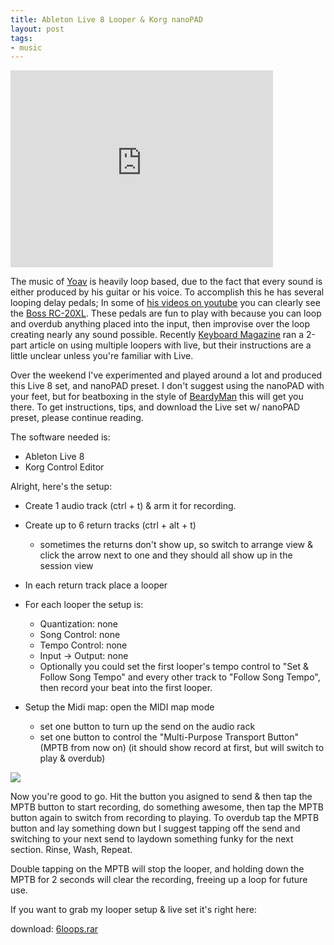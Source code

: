 ```yaml
--- 
title: Ableton Live 8 Looper & Korg nanoPAD 
layout: post 
tags:
- music
---    
```


<iframe width="420" height="315" src="http://www.youtube.com/embed/7qpUFDoNBHs" frameborder="0">
</iframe>

The music of [Yoav](http://www.yoavmusic.com/) is heavily loop based, due to
the fact that every sound is either produced by his guitar or his voice. To
accomplish this he has several looping delay pedals; In some of [his videos on
youtube](http://www.youtube.com/user/Yoavmusic) you can clearly see the [Boss
RC-20XL](http://www.bosscorp.co.jp/products/en/RC-20XL/). These pedals are fun
to play with because you can loop and overdub anything placed into the input,
then improvise over the loop creating nearly any sound possible. Recently
[Keyboard Magazine](http://www.keyboardmag.com/) ran a 2-part article on using
multiple loopers with live, but their instructions are a little unclear unless
you're familiar with Live.


Over the weekend I've experimented and played around a lot and produced this
Live 8 set, and nanoPAD preset. I don't suggest using the nanoPAD with your
feet, but for beatboxing in the style of
[BeardyMan](http://www.youtube.com/watch?v=2XryzjprNqE) this will get you
there. To get instructions, tips, and download the Live set w/ nanoPAD preset,
please continue reading.

The software needed is:

* Ableton Live 8
* Korg Control Editor

Alright, here's the setup:

* Create 1 audio track (ctrl + t) & arm it for recording.

* Create up to 6 return tracks (ctrl + alt + t)
   * sometimes the returns don't show up, so switch to arrange view & click the arrow next to one and they should all show up in the session view

* In each return track place a looper

* For each looper the setup is:
   * Quantization: none
   * Song Control: none
   * Tempo Control: none
   * Input -> Output: none
   * Optionally you could set the first looper's tempo control to "Set & Follow Song Tempo" and every other track to "Follow Song Tempo", then record your beat into the first looper.

* Setup the Midi map: open the MIDI map mode
   * set one button to turn up the send on the audio rack
   * set one button to control the "Multi-Purpose Transport Button" (MPTB from now on) (it should show record at first, but will switch to play & overdub)


[![](http://3.bp.blogspot.com/_KHL6Vvj96Eo/SsERS0B4EfI/AAAAAAAAAjU/pHS-fROSGsc/s320/screenshot.jpg)](http://3.bp.blogspot.com/_KHL6Vvj96Eo/SsERS0B4EfI/AAAAAAAAAjU/pHS-fROSGsc/s1600-h/screenshot.jpg)


Now you're good to go. Hit the button you asigned to send & then tap the MPTB
button to start recording, do something awesome, then tap the MPTB button
again to switch from recording to playing. To overdub tap the MPTB button and
lay something down but I suggest tapping off the send and switching to your
next send to laydown something funky for the next section. Rinse, Wash,
Repeat.


Double tapping on the MPTB will stop the looper, and holding down the MPTB for
2 seconds will clear the recording, freeing up a loop for future use.


If you want to grab my looper setup & live set it's right here:

download:
[6loops.rar](http://rewiredforsoundblogger.googlecode.com/files/6loops.rar)
